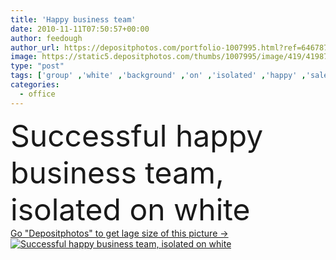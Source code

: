 ```yaml
---
title: 'Happy business team'
date: 2010-11-11T07:50:57+00:00
author: feedough
author_url: https://depositphotos.com/portfolio-1007995.html?ref=64678756
image: https://static5.depositphotos.com/thumbs/1007995/image/419/4198720/api_thumb_450.jpg?forcejpeg=true
type: "post"
tags: ['group' ,'white' ,'background' ,'on' ,'isolated' ,'happy' ,'sale' ,'business' ,'person' ,'female' ,'young' ,'people' ,'women' ,'success' ,'smile' ,'male' ,'man' ,'cut' ,'3d' ,'easter' ,'construction' ,'corporate' ,'corporation' ,'office' ,'woman' ,'fingers' ,'manager' ,'work' ,'joyful' ,'together' ,'togetherness' ,'leader' ,'many' ,'dress' ,'friendly' ,'partner' ,'executive' ,'serious' ,'team' ,'worker' ,'leadership' ,'standing' ,'isolation' ,'crowd' ,'teamwork' ,'chief' ,'workers' ,'share' ,'successful' ,'handshake' ]
categories: 
  - office
---
```

<div aling="center">
            <font size="60"> Successful happy business team, isolated on white</font>   
</div>
<div>
    <a href='https://static5.depositphotos.com/thumbs/1007995/image/419/4198720/api_thumb_450.jpg?forcejpeg=true?ref=64678756' target=_blank > Go "Depositphotos" to get lage size of this picture ->
        <img href='https://static5.depositphotos.com/thumbs/1007995/image/419/4198720/api_thumb_450.jpg?forcejpeg=true?ref=64678756' src='https://static5.depositphotos.com/1007995/419/i/950/depositphotos_4198720-stock-photo-happy-business-team.jpg?forcejpeg=true' alt='Successful happy business team, isolated on white' >
    </a>
</div>
